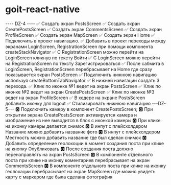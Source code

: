 # goit-react-native

---- DZ-4 ----
✅ Создать экран PostsScreen
✅ Создать экран CreatePostsScreen
✅ Создать экран CommentsScreen
✅ Создать экран ProfileScreen
✅ Создать экран MapScreen
✅ Создать экран Home
✅ Подключить в проект навигацию.
✅ Добавить в проект переходы между экранами LoginScreen, RegistrationScreen при помощи компонента createStackNavigator
✅ C RegistrationScreen можно перейти на LoginScreen кликнув по тексту Войти
✅ C LoginScreen можно перейти на RegistrationScreen по тексту Зарегистрироваться
✅ После сабмита в LoginScreen, RegistrationScreen перебрасывает на Home где сразу показывается экран PostsScreen
✅ Подключить нижнюю навигацию используя createBottomTabNavigator
✅ В нижней навигации создать 3 перехода.
✅ Клик по иконке №1 ведет на экран PostsScreen
✅ Клик по иконке №2 ведет на экран CreatePostsScreen
✅ Клик по иконке №3 ведет на экран ProfileScreen
✅ В хедере на экране PostsScreen добавить иконку для logout
✅ Стилизировать нижнюю навигацию
---DZ-5---
🅾️ Подключить камеру в компонент CreatePostsScreen;
🅾️ При открытии экрана CreatePostsScreen активируется камера и изображение из нее выводится в блок с иконкой камеры
🅾️ При клике на иконку камеры делается снимок
🅾️ В инпут с плейсхолдером Название можно добавить название фото
🅾️ В инпут с плейсхолдером Местность можно добавить название где был сделан снимок
🅾️ Добавить определение геолокоции в момент создания поста при клике на кнопку Опубликовать
🅾️ После создания поста должно перенаправлять на экран PostsScreen
🅾️ В компоненте отдельного поста при клике на иконку коментариев перебрасывает на экран CommentsScreen
🅾️ В компоненте отдельного поста при клике на иконку геолокации перебрасывает на экран MapScreen где можно увидеть карту с маркером где была сделана фотография
